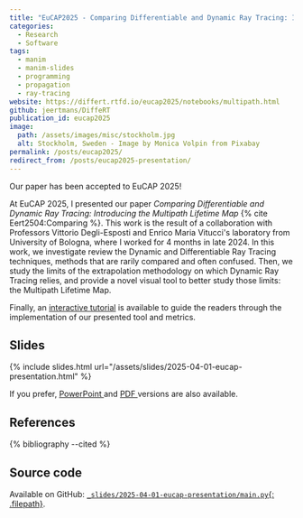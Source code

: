 ```yaml
---
title: "EuCAP2025 - Comparing Differentiable and Dynamic Ray Tracing: Introducing the Multipath Lifetime Map"
categories:
  - Research
  - Software
tags:
  - manim
  - manim-slides
  - programming
  - propagation
  - ray-tracing
website: https://differt.rtfd.io/eucap2025/notebooks/multipath.html
github: jeertmans/DiffeRT
publication_id: eucap2025
image:
  path: /assets/images/misc/stockholm.jpg
  alt: Stockholm, Sweden - Image by Monica Volpin from Pixabay
permalink: /posts/eucap2025/
redirect_from: /posts/eucap2025-presentation/
---
```


Our paper has been accepted to EuCAP 2025!

<!--more-->

At EuCAP 2025, I presented our paper
*Comparing Differentiable and Dynamic Ray Tracing: Introducing the Multipath Lifetime Map*
{% cite Eert2504:Comparing %}. This work is the result of a collaboration with Professors Vittorio Degli-Esposti and Enrico Maria Vitucci's laboratory
from University of Bologna, where I worked for 4 months in late 2024.
In this work,
we investigate review the Dynamic and Differentiable Ray Tracing techniques,
methods that are rarily compared and often confused. Then, we study the limits of the extrapolation
methodology on which Dynamic Ray Tracing relies, and provide a novel
visual tool to better study those limits: the Multipath Lifetime Map.

Finally, an
[interactive tutorial](https://differt.rtfd.io/eucap2025/notebooks/multipath.html)
is available to guide the readers through the implementation of our presented tool and metrics.

## Slides

{% include slides.html url="/assets/slides/2025-04-01-eucap-presentation.html" %}

If you prefer,
<a href="/assets/slides/2025-04-01-eucap-presentation.pptx">PowerPoint <i class="far fa-file-powerpoint fa-fw"></i></a>
and
<a href="/assets/slides/2025-04-01-eucap-presentation.pdf">PDF <i class="far fa-file-pdf fa-fw"></i></a>
versions are also available.

## References

{% bibliography --cited %}

## Source code

Available on GitHub:
[`_slides/2025-04-01-eucap-presentation/main.py`{: .filepath}](https://github.com/jeertmans/jeertmans.github.io/blob/main/_slides/2025-04-01-eucap-presentation/main.py).
